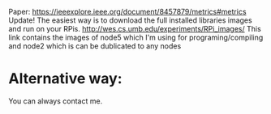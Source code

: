Paper: https://ieeexplore.ieee.org/document/8457879/metrics#metrics
Update!
The easiest way is to download the full installed libraries images and run on your RPis. 
http://wes.cs.umb.edu/experiments/RPi_images/
This link contains the images of node5 which I'm using for programing/compiling and node2 which is can be dublicated to any nodes  
# Alternative way:
You can always contact me. 


